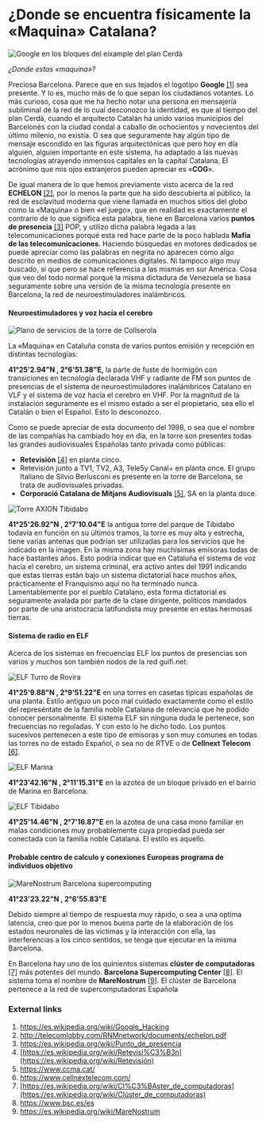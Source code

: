 # ¿Donde se encuentra físicamente la «Maquina» Catalana?

![Google en los bloques del eixample del plan Cerdà](http://redama.es/Images/eixample-barcelona-big_google.webp)

*¿Donde estas «maquina»?*

Preciosa Barcelona. Parece que en sus tejados el logotipo **Google** [[1]](https://es.wikipedia.org/wiki/Google_Hacking) sea presente. Y lo es, mucho más de lo que sepan los ciudadanos votantes. Lo más curioso, cosa que me ha hecho notar una persona en mensajería subliminal de la red de lo cual desconozco la identidad, es que al tiempo del plan Cerdà, cuando el arquitecto Catalán ha unido varios municipios del Barcelonès con la ciudad condal a caballo de ochocientos y novecientos del último milenio, no existía. O sea que seguramente hay algún tipo de mensaje escondido en las figuras arquitectónicas que pero hoy en día alguien, alguien importante en este sistema, ha adaptado a las nuevas tecnologías atrayendo inmensos capitales en la capital Catalana.  El acrónimo que mis ojos extranjeros pueden apreciar es  «**COG**».

De igual manera de lo que hemos previamente visto acerca de la red **ECHELON** [[2]](http://telecomlobby.com/RNMnetwork/documents/echelon.pdf), por lo menos la parte que ha sido descubierta al público, la red de esclavitud moderna que viene llamada en muchos sitios del globo como la «Maquina» o bien «el juego», que en realidad es exactamente el contrario de lo que significa esta palabra, tiene en Barcelona varios **puntos de presencia** [[3]](https://es.wikipedia.org/wiki/Punto_de_presencia) POP, y utilizo dicha palabra legada a las telecomunicaciones porqué esta red hace parte de la poco hablada **Mafia de las telecomunicaciones**. Haciendo búsquedas en motores dedicados se puede apreciar como las palabras en negrita no aparecen como algo descrito en medios de comunicaciones digitales. Ni tampoco algo muy buscado, si que pero se hace referencia a las mismas en sur América. Cosa que veo del todo normal porqué la misma dictadura de Venezuela se basa seguramente sobre una versión de la misma tecnología presente en Barcelona, la red de neuroestimuladores inalámbricos.  

#### Neuroestimuladores y voz hacía el cerebro

![Plano de servicios de la torre de Collserola](http://telecomlobby.com/Images/torre_collserola_disposicion_servicios.webp)

La «Maquina» en Cataluña consta de varios puntos emisión y recepción en distintas tecnologías:

**41°25'2.94"N , 2°6'51.38"E,** la parte de fuste de hormigón con transiciones en tecnología declarada VHF y radiante de FM son puntos de presencias de el sistema de neuroestimuladores inalámbricos Catalano en VLF y el sistema de voz hacía el cerebro en VHF. Por la magnitud de la instalación seguramente es el mismo estado a ser el propietario, sea ello el Catalán o bien el Español. Esto lo desconozco. 

Como se puede apreciar de esta documento del 1998, o sea que el nombre de las compañías ha cambiado hoy en día, en la torre son presentes todas las grandes audiovisuales Españolas tanto privada como públicas:

- **Retevisión** [[4]](https://es.wikipedia.org/wiki/Retevisi%C3%B3n) en planta cinco.
- Retevisión junto a TV1, TV2, A3, Tele5y Canal+ en planta once. El grupo Italiano de Silvio Berlusconi es presente en la torre de Barcelona, se trata de audiovisuales privadas.
- **Corporació Catalana de Mitjans Audiovisuals** [[5]](https://www.ccma.cat/), SA en la planta doce. 

![Torre AXION Tibidabo](http://telecomlobby.com/Images/axion_tibidabo.webp)

**41°25'26.92"N ,  2°7'10.04"E** la antigua torre del parque de Tibidabo todavía en función en su últimos tramos, la torre es muy alta y estrecha, tiene varias antenas que podrían ser utilizadas para los servicios que he indicado en la imagen. En la misma zona hay muchísimas emisoras todas de hace bastantes años. Esto podría indicar que en Cataluña el sistema de voz hacía el cerebro, un sistema criminal, era activo antes del 1991 indicando que estas tierras están bajo un sistema dictatorial hace muchos años, prácticamente el Franquismo aquí no ha terminado nunca. Lamentablemente por el pueblo Catalano, esta forma dictatorial es seguramente avalada por parte de la clase dirigente, políticos mandados por parte de una aristocracia latifundista muy presente en estas hermosas tierras.  

#### Sistema de radio en ELF

Acerca de los sistemas en frecuencias ELF los puntos de presencias son varios y muchos son también nodos de la red guifi.net:

![ELF Turro de Rovira](http://telecomlobby.com/Images/elf_barcelona_turro_rovira.webp)

 **41°25'9.88"N , 2°9'51.22"E** en una torres en casetas típicas españolas de una planta. Estilo antiguo un poco mal cuidado exactamente como el estilo del represéntate de la familia noble Catalana de relevancia que he podido conocer personalmente. El sistema ELF sin ninguna duda le pertenece, son frecuencias no reguladas. Y con esto lo he dicho todo. Los puntos sucesivos pertenecen a este tipo de emisoras y son muy comunes en todas las torres no de estado Español, o sea no de RTVE o de **Cellnext Telecom** [[6]](https://www.cellnextelecom.com/).

![ELF Marina](http://telecomlobby.com/Images/elf_barcelona_marina.webp)

**41°23'42.16"N ,  2°11'15.31"E** en la azotea de un bloque privado en el barrio de Marina en Barcelona.

![ELF Tibidabo](http://telecomlobby.com/Images/elf_barcelona_tibidabo.webp)

**41°25'14.46"N ,  2°7'16.87"E** en la azotea de una casa mono familiar en malas condiciones muy probablemente cuya propiedad pueda ser conectada con la familia noble Catalana. El estilo es aquello.

#### Probable centro de calculo y conexiones Europeas programa de individuos objetivo 

![MareNostrum Barcelona supercomputing](http://telecomlobby.com/Images/barcelona_supercomputing_marenostrum.webp)

 **41°23'23.22"N ,  2°6'55.83"E**

Debido siempre al tiempo de respuesta muy rápido, o sea a una optima latencia, creo que por lo menos buena parte de la elaboración de los estados neuronales de las victimas y la interacción con ella, las interferencias a los cinco sentidos, se tenga que ejecutar en la misma Barcelona.

En Barcelona hay  uno de los quinientos sistemas **clúster de computadoras** [[7]](https://es.wikipedia.org/wiki/Cl%C3%BAster_de_computadoras) más potentes del mundo. **Barcelona Supercomputing Center** [[8]](https://www.bsc.es/es).  El sistema toma el nombre de **MareNostrum** [[9]](https://es.wikipedia.org/wiki/MareNostrum). El clúster de Barcelona pertenece a la red de supercomputadoras Española 



### External links 

1. https://es.wikipedia.org/wiki/Google_Hacking
2. http://telecomlobby.com/RNMnetwork/documents/echelon.pdf
3. https://es.wikipedia.org/wiki/Punto_de_presencia
4. [https://es.wikipedia.org/wiki/Retevisi%C3%B3n](https://es.wikipedia.org/wiki/Retevisión)
5. https://www.ccma.cat/
6. https://www.cellnextelecom.com/
7. [https://es.wikipedia.org/wiki/Cl%C3%BAster_de_computadoras](https://es.wikipedia.org/wiki/Clúster_de_computadoras)
8. https://www.bsc.es/es
9. https://es.wikipedia.org/wiki/MareNostrum